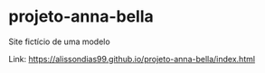 # projeto-anna-bella
 Site fictício de uma modelo

Link: https://alissondias99.github.io/projeto-anna-bella/index.html
